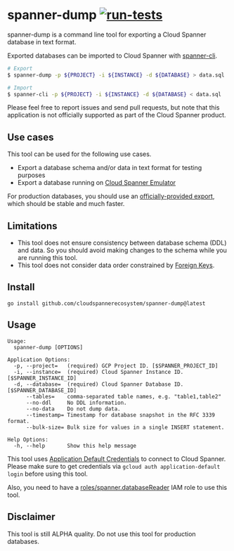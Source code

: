 spanner-dump [![run-tests](https://github.com/cloudspannerecosystem/spanner-dump/actions/workflows/run-tests.yaml/badge.svg)](https://github.com/cloudspannerecosystem/spanner-dump/actions/workflows/run-tests.yaml)
===

spanner-dump is a command line tool for exporting a Cloud Spanner database in text format.

Exported databases can be imported to Cloud Spanner with [spanner-cli](https://github.com/cloudspannerecosystem/spanner-cli).

```sh
# Export
$ spanner-dump -p ${PROJECT} -i ${INSTANCE} -d ${DATABASE} > data.sql

# Import
$ spanner-cli -p ${PROJECT} -i ${INSTANCE} -d ${DATABASE} < data.sql
```

Please feel free to report issues and send pull requests, but note that this application is not officially supported as part of the Cloud Spanner product.

## Use cases

This tool can be used for the following use cases.

- Export a database schema and/or data in text format for testing purposes
- Export a database running on [Cloud Spanner Emulator](https://cloud.google.com/spanner/docs/emulator)

For production databases, you should use an [officially-provided export](https://cloud.google.com/spanner/docs/export),
which should be stable and much faster.

## Limitations

- This tool does not ensure consistency between database schema (DDL) and data. So you should avoid making changes to the schema while you are running this tool.
- This tool does not consider data order constrained by [Foreign Keys](https://cloud.google.com/spanner/docs/foreign-keys/overview).

## Install

```
go install github.com/cloudspannerecosystem/spanner-dump@latest
```

## Usage

```
Usage:
  spanner-dump [OPTIONS]

Application Options:
  -p, --project=   (required) GCP Project ID. [$SPANNER_PROJECT_ID]
  -i, --instance=  (required) Cloud Spanner Instance ID. [$SPANNER_INSTANCE_ID]
  -d, --database=  (required) Cloud Spanner Database ID. [$SPANNER_DATABASE_ID]
      --tables=    comma-separated table names, e.g. "table1,table2"
      --no-ddl     No DDL information.
      --no-data    Do not dump data.
      --timestamp= Timestamp for database snapshot in the RFC 3339 format.
      --bulk-size= Bulk size for values in a single INSERT statement.

Help Options:
  -h, --help       Show this help message
```

This tool uses [Application Default Credentials](https://cloud.google.com/docs/authentication/production)
to connect to Cloud Spanner. Please make sure to get credentials via `gcloud auth application-default login`
before using this tool.

Also, you need to have a [roles/spanner.databaseReader](https://cloud.google.com/spanner/docs/iam#roles)
IAM role to use this tool.

## Disclaimer
This tool is still ALPHA quality. Do not use this tool for production databases.
